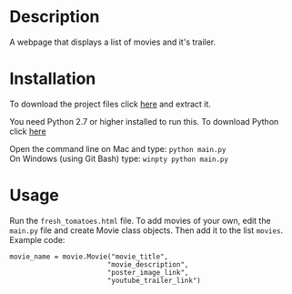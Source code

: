 # Description

A webpage that displays a list of movies and it's trailer.

# Installation

To download the project files click [here](https://drive.google.com/file/d/0Bx-eO8wDMop7YnhPdzQ0akM2TFU/view?usp=sharing) and extract it.

You need Python 2.7 or higher installed to run this. To download Python click [here](https://www.python.org/downloads/)

Open the command line on Mac and type: `python main.py`  
On Windows (using Git Bash) type: `winpty python main.py`

# Usage

Run the `fresh_tomatoes.html` file.
To add movies of your own, edit the `main.py` file and create Movie class objects. Then add it to the list `movies`. 
Example code:
```
movie_name = movie.Movie("movie_title",
                        "movie_description",
                        "poster_image_link",
                        "youtube_trailer_link")
```
